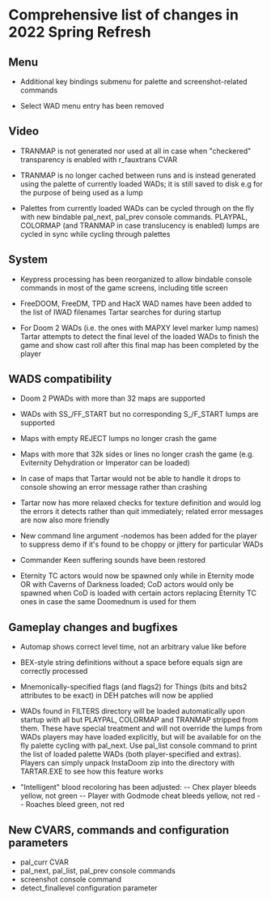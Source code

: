 # Comprehensive list of changes in 2022 Spring Refresh

## Menu

- Additional key bindings submenu for palette and screenshot-related commands

- Select WAD menu entry has been removed

## Video

- TRANMAP is not generated nor used at all in case when "checkered" transparency is enabled with r_fauxtrans CVAR

- TRANMAP is no longer cached between runs and is instead generated using the palette of currently loaded WADs; it is still saved to disk e.g for the purpose of being used as a lump

- Palettes from currently loaded WADs can be cycled through on the fly with new bindable pal_next, pal_prev console commands. PLAYPAL, COLORMAP (and TRANMAP in case translucency is enabled) lumps are cycled in sync while cycling through palettes

## System

- Keypress processing has been reorganized to allow bindable console commands in most of the game screens, including title screen

- FreeDOOM, FreeDM, TPD and HacX WAD names have been added to the list of IWAD filenames Tartar searches for during startup

- For Doom 2 WADs (i.e. the ones with MAPXY level marker lump names) Tartar attempts to detect the final level of the loaded WADs to finish the game and show cast roll after this final map has been completed by the player

## WADS compatibility

- Doom 2 PWADs with more than 32 maps are supported

- WADs with SS_/FF_START but no corresponding S_/F_START lumps are supported

- Maps with empty REJECT lumps no longer crash the game

- Maps with more that 32k sides or lines no longer crash the game (e.g. Eviternity Dehydration or Imperator can be loaded)

- In case of maps that Tartar would not be able to handle it drops to console showing an error message rather than crashing

- Tartar now has more relaxed checks for texture definition and would log the errors it detects rather than quit immediately; related error messages are now also more friendly

- New command line argument -nodemos has been added for the player to suppress demo if it's found to be choppy or jittery for particular WADs

- Commander Keen suffering sounds have been restored

- Eternity TC actors would now be spawned only while in Eternity mode OR with Caverns of Darkness loaded; CoD actors would only be spawned when CoD is loaded with certain actors replacing Eternity TC ones in case the same Doomednum is used for them

## Gameplay changes and bugfixes

- Automap shows correct level time, not an arbitrary value like before

- BEX-style string definitions without a space before equals sign are correctly processed

- Mnemonically-specified flags (and flags2) for Things (bits and bits2 attributes to be exact) in DEH patches will now be applied

- WADs found in FILTERS directory will be loaded automatically upon startup with all but PLAYPAL, COLORMAP and TRANMAP stripped from them. These have special treatment and will not override the lumps from WADs players may have loaded explicitly, but will be available for on the fly palette cycling with pal_next. Use pal_list console command to print the list of loaded palette WADs (both player-specified and extras). Players can simply unpack InstaDoom zip into the directory with TARTAR.EXE to see how this feature works

- "Intelligent" blood recoloring has been adjusted:
-- Chex player bleeds yellow, not green
-- Player with Godmode cheat bleeds yellow, not red
-- Roaches bleed green, not red

## New CVARS, commands and configuration parameters

- pal_curr CVAR
- pal_next, pal_list, pal_prev console commands
- screenshot console command
- detect_finallevel configuration parameter
